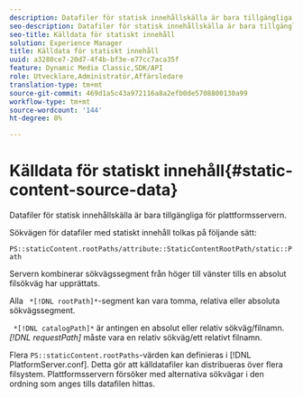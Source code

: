 ```yaml
---
description: Datafiler för statisk innehållskälla är bara tillgängliga för plattformsservern.
seo-description: Datafiler för statisk innehållskälla är bara tillgängliga för plattformsservern.
seo-title: Källdata för statiskt innehåll
solution: Experience Manager
title: Källdata för statiskt innehåll
uuid: a3280ce7-20d7-4f4b-bf3e-e77cc7aca35f
feature: Dynamic Media Classic,SDK/API
role: Utvecklare,Administratör,Affärsledare
translation-type: tm+mt
source-git-commit: 469d1a5c43a972116a8a2efb0de5708800130a99
workflow-type: tm+mt
source-wordcount: '144'
ht-degree: 0%

---
```



# Källdata för statiskt innehåll{#static-content-source-data}

Datafiler för statisk innehållskälla är bara tillgängliga för plattformsservern.

Sökvägen för datafiler med statiskt innehåll tolkas på följande sätt:

`PS::staticContent.rootPaths/attribute::StaticContentRootPath/static::Path`

Servern kombinerar sökvägssegment från höger till vänster tills en absolut filsökväg har upprättats.

Alla ` *[!DNL rootPath]*`-segment kan vara tomma, relativa eller absoluta sökvägssegment.

` *[!DNL catalogPath]*` är antingen en absolut eller relativ sökväg/filnamn. *[!DNL requestPath]* måste vara en relativ sökväg/ett relativt filnamn.

Flera `PS::staticContent.rootPaths`-värden kan definieras i [!DNL PlatformServer.conf]. Detta gör att källdatafiler kan distribueras över flera filsystem. Plattformsservern försöker med alternativa sökvägar i den ordning som anges tills datafilen hittas.
